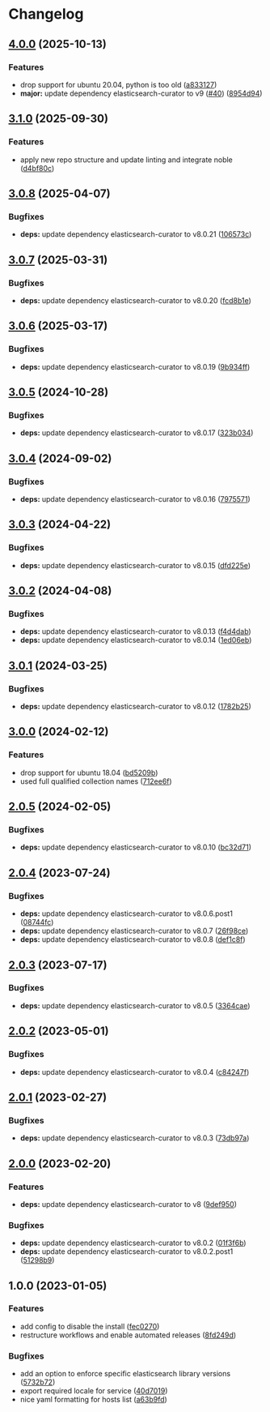 # Changelog

## [4.0.0](https://github.com/rolehippie/elasticsearch-curator/compare/v3.1.0...v4.0.0) (2025-10-13)


### Features

* drop support for ubuntu 20.04, python is too old ([a833127](https://github.com/rolehippie/elasticsearch-curator/commit/a83312706c69ea6a867f08ee22257ca4cb813598))
* **major:** update dependency elasticsearch-curator to v9 ([#40](https://github.com/rolehippie/elasticsearch-curator/issues/40)) ([8954d94](https://github.com/rolehippie/elasticsearch-curator/commit/8954d941a419574528b684d2cacefebd5b71d4ba))

## [3.1.0](https://github.com/rolehippie/elasticsearch-curator/compare/v3.0.8...v3.1.0) (2025-09-30)


### Features

* apply new repo structure and update linting and integrate noble ([d4bf80c](https://github.com/rolehippie/elasticsearch-curator/commit/d4bf80c7e90cb5b9feabae7138f59dd595ab97d4))

## [3.0.8](https://github.com/rolehippie/elasticsearch-curator/compare/v3.0.7...v3.0.8) (2025-04-07)


### Bugfixes

* **deps:** update dependency elasticsearch-curator to v8.0.21 ([106573c](https://github.com/rolehippie/elasticsearch-curator/commit/106573c1ea06a09db62b0b041cbc7f6ab5230084))

## [3.0.7](https://github.com/rolehippie/elasticsearch-curator/compare/v3.0.6...v3.0.7) (2025-03-31)


### Bugfixes

* **deps:** update dependency elasticsearch-curator to v8.0.20 ([fcd8b1e](https://github.com/rolehippie/elasticsearch-curator/commit/fcd8b1e33202acd0379d60691757363d571e5159))

## [3.0.6](https://github.com/rolehippie/elasticsearch-curator/compare/v3.0.5...v3.0.6) (2025-03-17)


### Bugfixes

* **deps:** update dependency elasticsearch-curator to v8.0.19 ([9b934ff](https://github.com/rolehippie/elasticsearch-curator/commit/9b934ff1a2136be91b07bd669600e38ff5580945))

## [3.0.5](https://github.com/rolehippie/elasticsearch-curator/compare/v3.0.4...v3.0.5) (2024-10-28)


### Bugfixes

* **deps:** update dependency elasticsearch-curator to v8.0.17 ([323b034](https://github.com/rolehippie/elasticsearch-curator/commit/323b0349a4267d048f02e29bc4591c87c3a5ded8))

## [3.0.4](https://github.com/rolehippie/elasticsearch-curator/compare/v3.0.3...v3.0.4) (2024-09-02)


### Bugfixes

* **deps:** update dependency elasticsearch-curator to v8.0.16 ([7975571](https://github.com/rolehippie/elasticsearch-curator/commit/7975571c079637e3d118a2ec7503cdf5aca90d09))

## [3.0.3](https://github.com/rolehippie/elasticsearch-curator/compare/v3.0.2...v3.0.3) (2024-04-22)


### Bugfixes

* **deps:** update dependency elasticsearch-curator to v8.0.15 ([dfd225e](https://github.com/rolehippie/elasticsearch-curator/commit/dfd225e2518d113b6debf02ff5912b8defd12174))

## [3.0.2](https://github.com/rolehippie/elasticsearch-curator/compare/v3.0.1...v3.0.2) (2024-04-08)


### Bugfixes

* **deps:** update dependency elasticsearch-curator to v8.0.13 ([f4d4dab](https://github.com/rolehippie/elasticsearch-curator/commit/f4d4dab7fc0d37b3b2998a332c13a273c84b5235))
* **deps:** update dependency elasticsearch-curator to v8.0.14 ([1ed06eb](https://github.com/rolehippie/elasticsearch-curator/commit/1ed06eb0bb54e80e1ccaac975d9fcf43236eda2e))

## [3.0.1](https://github.com/rolehippie/elasticsearch-curator/compare/v3.0.0...v3.0.1) (2024-03-25)


### Bugfixes

* **deps:** update dependency elasticsearch-curator to v8.0.12 ([1782b25](https://github.com/rolehippie/elasticsearch-curator/commit/1782b250e924a8d200f19071c33c7558cc829918))

## [3.0.0](https://github.com/rolehippie/elasticsearch-curator/compare/v2.0.5...v3.0.0) (2024-02-12)


### Features

* drop support for ubuntu 18.04 ([bd5209b](https://github.com/rolehippie/elasticsearch-curator/commit/bd5209b2a683f46215c54692d7e6845795305e80))
* used full qualified collection names ([712ee6f](https://github.com/rolehippie/elasticsearch-curator/commit/712ee6f759d4bd3b849cf78a75e1c86f0037f706))

## [2.0.5](https://github.com/rolehippie/elasticsearch-curator/compare/v2.0.4...v2.0.5) (2024-02-05)


### Bugfixes

* **deps:** update dependency elasticsearch-curator to v8.0.10 ([bc32d71](https://github.com/rolehippie/elasticsearch-curator/commit/bc32d713bbf5c78a7d4ae5142e4b37756e7a84de))

## [2.0.4](https://github.com/rolehippie/elasticsearch-curator/compare/v2.0.3...v2.0.4) (2023-07-24)


### Bugfixes

* **deps:** update dependency elasticsearch-curator to v8.0.6.post1 ([08744fc](https://github.com/rolehippie/elasticsearch-curator/commit/08744fcf220595a1d363c7ea9689e576226c8df4))
* **deps:** update dependency elasticsearch-curator to v8.0.7 ([26f98ce](https://github.com/rolehippie/elasticsearch-curator/commit/26f98ceef58b488f21249e4a303264f8fc9c7d44))
* **deps:** update dependency elasticsearch-curator to v8.0.8 ([def1c8f](https://github.com/rolehippie/elasticsearch-curator/commit/def1c8fa67e3a7be3fabcd7d00c54644b5d60377))

## [2.0.3](https://github.com/rolehippie/elasticsearch-curator/compare/v2.0.2...v2.0.3) (2023-07-17)


### Bugfixes

* **deps:** update dependency elasticsearch-curator to v8.0.5 ([3364cae](https://github.com/rolehippie/elasticsearch-curator/commit/3364caec5f30c11fee31ed170438853a6a632bb3))

## [2.0.2](https://github.com/rolehippie/elasticsearch-curator/compare/v2.0.1...v2.0.2) (2023-05-01)


### Bugfixes

* **deps:** update dependency elasticsearch-curator to v8.0.4 ([c84247f](https://github.com/rolehippie/elasticsearch-curator/commit/c84247f2262ea926c0b69e60be13075ad9711984))

## [2.0.1](https://github.com/rolehippie/elasticsearch-curator/compare/v2.0.0...v2.0.1) (2023-02-27)


### Bugfixes

* **deps:** update dependency elasticsearch-curator to v8.0.3 ([73db97a](https://github.com/rolehippie/elasticsearch-curator/commit/73db97afeebf64b67bb31bc56e7f63f69578a3d9))

## [2.0.0](https://github.com/rolehippie/elasticsearch-curator/compare/v1.0.0...v2.0.0) (2023-02-20)


### Features

* **deps:** update dependency elasticsearch-curator to v8 ([9def950](https://github.com/rolehippie/elasticsearch-curator/commit/9def9502bef008cad8c74003953005ece0060102))


### Bugfixes

* **deps:** update dependency elasticsearch-curator to v8.0.2 ([01f3f6b](https://github.com/rolehippie/elasticsearch-curator/commit/01f3f6b8bb36ed46a670275d64e3c5c89e7af468))
* **deps:** update dependency elasticsearch-curator to v8.0.2.post1 ([51298b9](https://github.com/rolehippie/elasticsearch-curator/commit/51298b941d50b0adaad9a742ab9d042f9038e5c9))

## 1.0.0 (2023-01-05)


### Features

* add config to disable the install ([fec0270](https://github.com/rolehippie/elasticsearch-curator/commit/fec0270b335db2709c00b0d0c81c14191b819e28))
* restructure workflows and enable automated releases ([8fd249d](https://github.com/rolehippie/elasticsearch-curator/commit/8fd249d027301d7956786851231c493e3b5d01c0))


### Bugfixes

* add an option to enforce specific elasticsearch library versions ([5732b72](https://github.com/rolehippie/elasticsearch-curator/commit/5732b720c1361586d4874bcb4cabe60c81519ff4))
* export required locale for service ([40d7019](https://github.com/rolehippie/elasticsearch-curator/commit/40d7019c823851bbe07818f44cb40432dd5c3f7e))
* nice yaml formatting for hosts list ([a63b9fd](https://github.com/rolehippie/elasticsearch-curator/commit/a63b9fd25e812e4d64e705ae6d1aa04d72eb2e50))
